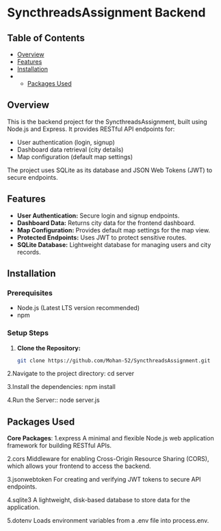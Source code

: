 # SyncthreadsAssignment Backend

## Table of Contents
- [Overview](#overview)
- [Features](#features)
- [Installation](#installation)
- - [Packages Used](#packages-used)
  
## Overview
This is the backend project for the SyncthreadsAssignment, built using Node.js and Express. It provides RESTful API endpoints for:
- User authentication (login, signup)
- Dashboard data retrieval (city details)
- Map configuration (default map settings)

The project uses SQLite as its database and JSON Web Tokens (JWT) to secure endpoints.

## Features
- **User Authentication:** Secure login and signup endpoints.
- **Dashboard Data:** Returns city data for the frontend dashboard.
- **Map Configuration:** Provides default map settings for the map view.
- **Protected Endpoints:** Uses JWT to protect sensitive routes.
- **SQLite Database:** Lightweight database for managing users and city records.

## Installation

### Prerequisites
- Node.js (Latest LTS version recommended)
- npm

### Setup Steps
1. **Clone the Repository:**
   ```bash
   git clone https://github.com/Mohan-52/SyncthreadsAssignment.git
2.Navigate to the project directory:
cd server

3.Install the dependencies:
npm install

4.Run the Server::
node server.js

## Packages Used

**Core Packages**:
1.express
A minimal and flexible Node.js web application framework for building RESTful APIs.

2.cors
Middleware for enabling Cross-Origin Resource Sharing (CORS), which allows your frontend to access the backend.

3.jsonwebtoken
For creating and verifying JWT tokens to secure API endpoints.

4.sqlite3
A lightweight, disk-based database to store data for the application.

5.dotenv
Loads environment variables from a .env file into process.env.

